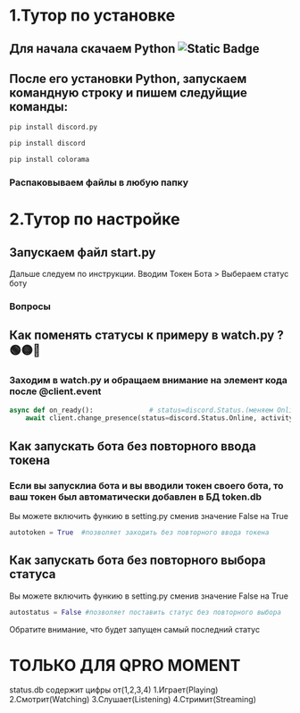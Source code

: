 
# 1.Тутор по установке
## Для начала скачаем Python ![Static Badge](https://img.shields.io/badge/python-black?style=flat&logo=python&link=https%3A%2F%2Fwww.python.org%2Fdownloads%2F)
## После его установки Python, запускаем командную строку и пишем следуйщие команды:

```py
pip install discord.py
```
```py
pip install discord
```
```py
pip install colorama
```
### Распаковываем файлы в любую папку

# 2.Тутор по настройке
## Запускаем файл start.py
Дальше следуем по инструкции.
Вводим Токен Бота > Выбераем статус боту
### Вопросы
## Как поменять статусы к примеру в watch.py ? 🟢🟡🔴
### Заходим в watch.py и обращаем внимание на элемент кода после @client.event
```py
async def on_ready():              # status=discord.Status.(меняем Online на Idle и...)
    await client.change_presence(status=discord.Status.Online, activity=discord.ActivityType.watching(name='activity')) # name='название активности'
```
## Как запускать бота без повторного ввода токена
### Если вы запусклиа бота и вы вводили токен своего бота, то ваш токен был автоматически добавлен в БД token.db
Вы можете включить функию в setting.py сменив значение False на True
```py
autotoken = True  #позволяет заходить без повторного ввода токена
```

## Как запускать бота без повторного выбора статуса
Вы можете включить функию в setting.py сменив значение False на True
```py
autostatus = False #позволяет поставить статус без повторного выбора
```
Обратите внимание, что будет запущен самый последний статус
# ТОЛЬКО ДЛЯ QPRO MOMENT

status.db содержит цифры от(1,2,3,4)
  1.Играет(Playing) 
  2.Смотрит(Watching) 
  3.Слушает(Listening)
  4.Стримит(Streaming)


  






